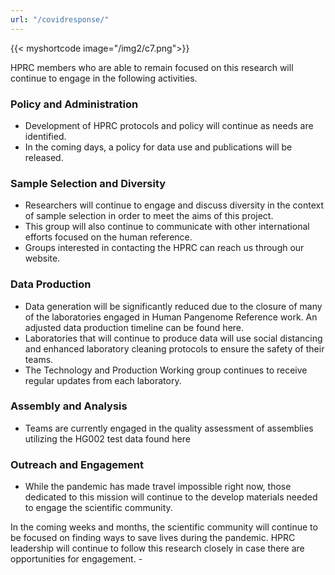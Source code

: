 ```yaml
---
url: "/covidresponse/"
---
```

{{< myshortcode image="/img2/c7.png">}}

HPRC members who are able to remain focused on this research will continue to engage in the following activities.

### Policy and Administration
- Development of HPRC protocols and policy will continue as needs are identified.
- In the coming days, a policy for data use and publications will be released.

### Sample Selection and Diversity
- Researchers will continue to engage and discuss diversity in the context of sample selection in order to meet the aims of this project. 
- This group will also continue to communicate with other international efforts focused on the human reference. 
- Groups interested in contacting the HPRC can reach us through our website.

### Data Production
- Data generation will be significantly reduced due to the closure of many of the laboratories engaged in Human Pangenome Reference work.  An adjusted data production timeline can be found here.
- Laboratories that will continue to produce data will use social distancing and enhanced laboratory cleaning protocols to ensure the safety of their teams.
- The Technology and Production Working group continues to receive regular updates from each laboratory. 

### Assembly and Analysis
- Teams are currently engaged in the quality assessment of assemblies utilizing the HG002 test data found here
### Outreach and Engagement
- While the pandemic has made travel impossible right now, those dedicated to this mission will continue to the develop materials needed to engage the scientific community.

In the coming weeks and months, the scientific community will continue to be focused on finding ways to save lives during the pandemic. HPRC leadership will continue to follow this research closely in case there are opportunities for engagement. - 